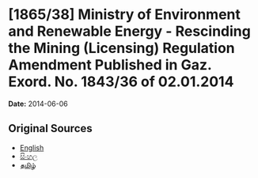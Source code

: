 # [1865/38] Ministry of Environment and Renewable Energy - Rescinding the Mining (Licensing) Regulation Amendment Published in Gaz. Exord. No. 1843/36 of 02.01.2014

**Date:** 2014-06-06

## Original Sources

- [English](https://documents.gov.lk/view/extra-gazettes/2014/6/1865-38_E.pdf)
- [සිංහල](https://documents.gov.lk/view/extra-gazettes/2014/6/1865-38_S.pdf)
- [தமிழ்](https://documents.gov.lk/view/extra-gazettes/2014/6/1865-38_T.pdf)
